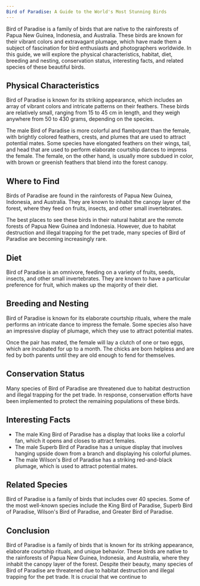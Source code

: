 ```yaml
---
Bird of Paradise: A Guide to the World's Most Stunning Birds
---
```


Bird of Paradise is a family of birds that are native to the rainforests of Papua New Guinea, Indonesia, and Australia. These birds are known for their vibrant colors and extravagant plumage, which have made them a subject of fascination for bird enthusiasts and photographers worldwide. In this guide, we will explore the physical characteristics, habitat, diet, breeding and nesting, conservation status, interesting facts, and related species of these beautiful birds.

## Physical Characteristics

Bird of Paradise is known for its striking appearance, which includes an array of vibrant colors and intricate patterns on their feathers. These birds are relatively small, ranging from 15 to 45 cm in length, and they weigh anywhere from 50 to 430 grams, depending on the species.

The male Bird of Paradise is more colorful and flamboyant than the female, with brightly colored feathers, crests, and plumes that are used to attract potential mates. Some species have elongated feathers on their wings, tail, and head that are used to perform elaborate courtship dances to impress the female. The female, on the other hand, is usually more subdued in color, with brown or greenish feathers that blend into the forest canopy.

## Where to Find

Birds of Paradise are found in the rainforests of Papua New Guinea, Indonesia, and Australia. They are known to inhabit the canopy layer of the forest, where they feed on fruits, insects, and other small invertebrates.

The best places to see these birds in their natural habitat are the remote forests of Papua New Guinea and Indonesia. However, due to habitat destruction and illegal trapping for the pet trade, many species of Bird of Paradise are becoming increasingly rare.

## Diet

Bird of Paradise is an omnivore, feeding on a variety of fruits, seeds, insects, and other small invertebrates. They are known to have a particular preference for fruit, which makes up the majority of their diet.

## Breeding and Nesting

Bird of Paradise is known for its elaborate courtship rituals, where the male performs an intricate dance to impress the female. Some species also have an impressive display of plumage, which they use to attract potential mates.

Once the pair has mated, the female will lay a clutch of one or two eggs, which are incubated for up to a month. The chicks are born helpless and are fed by both parents until they are old enough to fend for themselves.

## Conservation Status

Many species of Bird of Paradise are threatened due to habitat destruction and illegal trapping for the pet trade. In response, conservation efforts have been implemented to protect the remaining populations of these birds.

## Interesting Facts

-   The male King Bird of Paradise has a display that looks like a colorful fan, which it opens and closes to attract females.
-   The male Superb Bird of Paradise has a unique display that involves hanging upside down from a branch and displaying his colorful plumes.
-   The male Wilson's Bird of Paradise has a striking red-and-black plumage, which is used to attract potential mates.

## Related Species

Bird of Paradise is a family of birds that includes over 40 species. Some of the most well-known species include the King Bird of Paradise, Superb Bird of Paradise, Wilson's Bird of Paradise, and Greater Bird of Paradise.

## Conclusion

Bird of Paradise is a family of birds that is known for its striking appearance, elaborate courtship rituals, and unique behavior. These birds are native to the rainforests of Papua New Guinea, Indonesia, and Australia, where they inhabit the canopy layer of the forest. Despite their beauty, many species of Bird of Paradise are threatened due to habitat destruction and illegal trapping for the pet trade. It is crucial that we continue to
